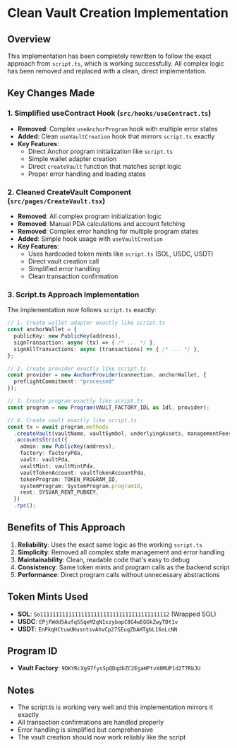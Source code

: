 # Clean Vault Creation Implementation

## Overview
This implementation has been completely rewritten to follow the exact approach from `script.ts`, which is working successfully. All complex logic has been removed and replaced with a clean, direct implementation.

## Key Changes Made

### 1. Simplified useContract Hook (`src/hooks/useContract.ts`)
- **Removed**: Complex `useAnchorProgram` hook with multiple error states
- **Added**: Clean `useVaultCreation` hook that mirrors `script.ts` exactly
- **Key Features**:
  - Direct Anchor program initialization like `script.ts`
  - Simple wallet adapter creation
  - Direct `createVault` function that matches script logic
  - Proper error handling and loading states

### 2. Cleaned CreateVault Component (`src/pages/CreateVault.tsx`)
- **Removed**: All complex program initialization logic
- **Removed**: Manual PDA calculations and account fetching
- **Removed**: Complex error handling for multiple program states
- **Added**: Simple hook usage with `useVaultCreation`
- **Key Features**:
  - Uses hardcoded token mints like `script.ts` (SOL, USDC, USDT)
  - Direct vault creation call
  - Simplified error handling
  - Clean transaction confirmation

### 3. Script.ts Approach Implementation
The implementation now follows `script.ts` exactly:

```typescript
// 1. Create wallet adapter exactly like script.ts
const anchorWallet = {
  publicKey: new PublicKey(address),
  signTransaction: async (tx) => { /* ... */ },
  signAllTransactions: async (transactions) => { /* ... */ },
};

// 2. Create provider exactly like script.ts
const provider = new AnchorProvider(connection, anchorWallet, {
  preflightCommitment: "processed"
});

// 3. Create program exactly like script.ts
const program = new Program(VAULT_FACTORY_IDL as Idl, provider);

// 4. Create vault exactly like script.ts
const tx = await program.methods
  .createVault(vaultName, vaultSymbol, underlyingAssets, managementFees)
  .accountsStrict({
    admin: new PublicKey(address),
    factory: factoryPda,
    vault: vaultPda,
    vaultMint: vaultMintPda,
    vaultTokenAccount: vaultTokenAccountPda,
    tokenProgram: TOKEN_PROGRAM_ID,
    systemProgram: SystemProgram.programId,
    rent: SYSVAR_RENT_PUBKEY,
  })
  .rpc();
```

## Benefits of This Approach

1. **Reliability**: Uses the exact same logic as the working `script.ts`
2. **Simplicity**: Removed all complex state management and error handling
3. **Maintainability**: Clean, readable code that's easy to debug
4. **Consistency**: Same token mints and program calls as the backend script
5. **Performance**: Direct program calls without unnecessary abstractions

## Token Mints Used
- **SOL**: `So11111111111111111111111111111111111111112` (Wrapped SOL)
- **USDC**: `EPjFWdd5AufqSSqeM2qN1xzybapC8G4wEGGkZwyTDt1v`
- **USDT**: `EnPkqHCtuwUKusntsvAhvCp27SEuqZbAHTgbL16oLcNN`

## Program ID 
- **Vault Factory**: `9DKYRcXg97fysSpQDqdbZC2EgaHPtvX8MUP1d2T7RbJU`

## Notes
- The script.ts is working very well and this implementation mirrors it exactly
- All transaction confirmations are handled properly
- Error handling is simplified but comprehensive
- The vault creation should now work reliably like the script
